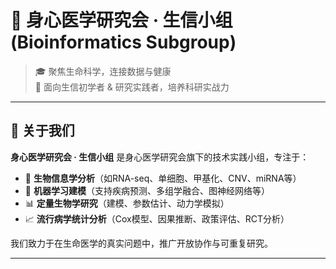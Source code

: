 # 🧬 身心医学研究会 · 生信小组 (Bioinformatics Subgroup)

> 🎓 聚焦生命科学，连接数据与健康  
> 🚀 面向生信初学者 & 研究实践者，培养科研实战力

---

## 🌟 关于我们

**身心医学研究会 · 生信小组** 是身心医学研究会旗下的技术实践小组，专注于：

- 🧬 **生物信息学分析**（如RNA-seq、单细胞、甲基化、CNV、miRNA等）
- 🧠 **机器学习建模**（支持疾病预测、多组学融合、图神经网络等）
- 📊 **定量生物学研究**（建模、参数估计、动力学模拟）
- 📈 **流行病学统计分析**（Cox模型、因果推断、政策评估、RCT分析）

我们致力于在生命医学的真实问题中，推广开放协作与可重复研究。

---
